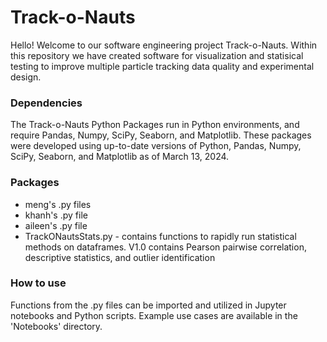 # Track-o-Nauts
Hello! Welcome to our software engineering project Track-o-Nauts. Within this repository we have created software for visualization and statisical testing to improve multiple particle tracking data quality and experimental design.

### Dependencies
The Track-o-Nauts Python Packages run in Python environments, and require Pandas, Numpy, SciPy, Seaborn, and Matplotlib. These packages were developed using up-to-date versions of Python, Pandas, Numpy, SciPy, Seaborn, and Matplotlib as of March 13, 2024.

### Packages
* meng's .py files
* khanh's .py file
* aileen's .py file
* TrackONautsStats.py - contains functions to rapidly run statistical methods on dataframes. V1.0 contains Pearson pairwise correlation, descriptive statistics, and outlier identification

### How to use
Functions from the .py files can be imported and utilized in Jupyter notebooks and Python scripts. Example use cases are available in the 'Notebooks' directory.
